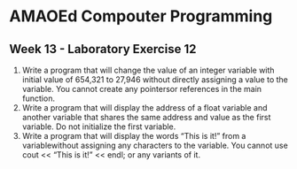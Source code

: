 # AMAOEd Compouter Programming
## Week 13 - Laboratory Exercise 12

1.	Write a program that will change the value of an integer variable with initial value of 654,321 to 27,946 without directly assigning a value to the variable. You cannot create any pointersor references in the main function.
2.	Write a program that will display the address of a float variable and another variable that shares the same address and value as the first variable. Do not initialize the first variable.
3.	Write a program that will display the words “This is it!” from a variablewithout assigning any characters to the variable. You cannot use cout << “This is it!” << endl; or any variants of it.
